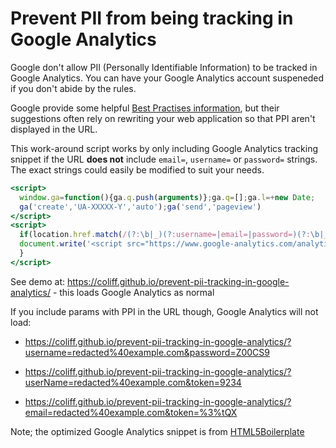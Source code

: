 # Prevent PII from being tracking in Google Analytics

Google don't allow PII (Personally Identifiable Information) to be tracked in Google Analytics. You can have your Google Analytics account suspeneded if you don't abide by the rules.

Google provide some helpful [Best Practises information](https://support.google.com/adsense/answer/6156630?hl=en), but their suggestions often rely on rewriting your web application so that PPI aren't displayed in the URL.

This work-around script works by only including Google Analytics tracking snippet if the URL **does not** include `email=`, `username=` or `password=` strings. The exact strings could easily be modified to suit your needs.

``` htm
<script>
  window.ga=function(){ga.q.push(arguments)};ga.q=[];ga.l=+new Date;
  ga('create','UA-XXXXX-Y','auto');ga('send','pageview')
</script>
<script>
  if(location.href.match(/(?:\b|_)(?:username=|email=|password=)(?:\b|_)/i) > -1){
  document.write('<script src="https://www.google-analytics.com/analytics.js" aysnc defer><\/script>');
  }
</script>
```

See demo at:
https://coliff.github.io/prevent-pii-tracking-in-google-analytics/ - this loads Google Analytics as normal

If you include params with PPI in the URL though, Google Analytics will not load:

- https://coliff.github.io/prevent-pii-tracking-in-google-analytics/?username=redacted%40example.com&password=Z00CS9

- https://coliff.github.io/prevent-pii-tracking-in-google-analytics/?userName=redacted%40example.com&token=9234

- https://coliff.github.io/prevent-pii-tracking-in-google-analytics/?email=redacted%40example.com&token=%3%tQX


Note; the optimized Google Analytics snippet is from [HTML5Boilerplate](https://github.com/h5bp/html5-boilerplate/blob/master/src/index.html)
